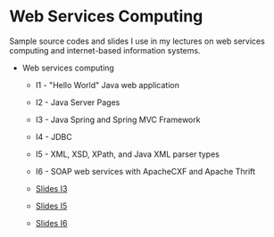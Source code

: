 # Web Services Computing

Sample source codes and slides I use in my lectures on web services computing and internet-based information systems. 

* Web services computing
  * I1 - "Hello World" Java web application
  * I2 - Java Server Pages
  * I3 - Java Spring and Spring MVC Framework
  * I4 - JDBC
  * I5 - XML, XSD, XPath, and Java XML parser types
  * I6 - SOAP web services with ApacheCXF and Apache Thrift

  * [Slides I3](https://docs.google.com/presentation/d/1aVnpM6Q-UHkPqhEOpm-gGMjyPURUyu2TXZaKLp1XxOE/edit?usp=sharing)
  * [Slides I5](https://docs.google.com/presentation/d/1Hy9rx4OlpYcbj4V6a1wnXZFdh7KONPG3yF2UmNIwOvQ/edit?usp=sharing)
  * [Slides I6](https://docs.google.com/presentation/d/1geAqcKflUHzGWDvlNw-qf-WQJ9mTS6MAz8j8JPZb13s/edit?usp=sharing)

